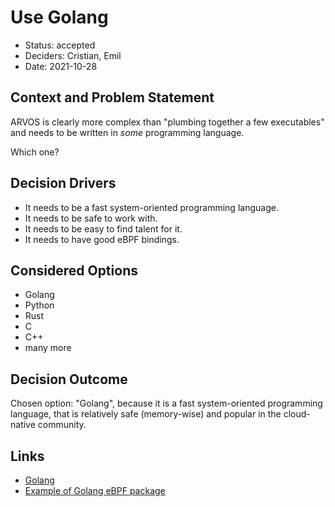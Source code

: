 # Use Golang

* Status: accepted
* Deciders: Cristian, Emil
* Date: 2021-10-28

## Context and Problem Statement

ARVOS is clearly more complex than "plumbing together a few executables" and needs to be written in *some* programming language.

Which one?

## Decision Drivers

* It needs to be a fast system-oriented programming language.
* It needs to be safe to work with.
* It needs to be easy to find talent for it.
* It needs to have good eBPF bindings.

## Considered Options

* Golang
* Python
* Rust
* C
* C++
* many more

## Decision Outcome

Chosen option: "Golang", because it is a fast system-oriented programming language, that is relatively safe (memory-wise) and popular in the cloud-native community.

## Links

* [Golang](https://golang.org/)
* [Example of Golang eBPF package](https://pkg.go.dev/github.com/cilium/ebpf)
